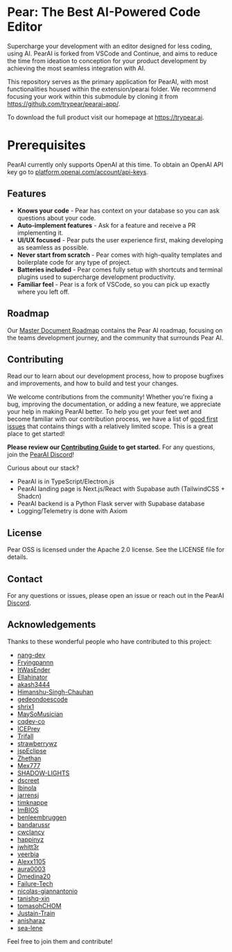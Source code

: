 # Pear: The Best AI-Powered Code Editor

Supercharge your development with an editor designed for less coding, using AI. PearAI is forked from VSCode and Continue, and aims to reduce the time from ideation to conception for your product development by achieving the most seamless integration with AI.

This repository serves as the primary application for PearAI, with most functionalities housed within the extension/pearai folder. We recommend focusing your work within this submodule by cloning it from https://github.com/trypear/pearai-app/.

To download the full product visit our homepage at https://trypear.ai.

# Prerequisites

PearAI currently only supports OpenAI at this time. To obtain an OpenAI API key go to [platform.openai.com/account/api-keys](https://platform.openai.com/account/api-keys).

## Features
* **Knows your code** - Pear has context on your database so you can ask questions about your code.
* **Auto-implement features** - Ask for a feature and receive a PR implementing it.
* **UI/UX focused** - Pear puts the user experience first, making developing as seamless as possible.
* **Never start from scratch** - Pear comes with high-quality templates and boilerplate code for any type of project.
* **Batteries included** - Pear comes fully setup with shortcuts and terminal plugins used to supercharge development productivity.
* **Familiar feel** - Pear is a fork of VSCode, so you can pick up exactly where you left off.

## Roadmap

Our [Master Document Roadmap](https://docs.google.com/document/d/14jusGNbGRPT8X6GgEDbP1iab5q4X7_y-eFXK7Ky57IQ/edit) contains the Pear AI roadmap, focusing on the teams development journey, and the community that surrounds Pear AI.

## Contributing

Read our to learn about our development process, how to propose bugfixes and improvements, and how to build and test your changes.

We welcome contributions from the community! Whether you're fixing a bug, improving the documentation, or adding a new feature, we appreciate your help in making PearAI better. To help you get your feet wet and become familiar with our contribution process, we have a list of [good first issues](https://github.com/trypear/pearai-app/issues?q=is%3Aopen+is%3Aissue+label%3A%22good+first+issue%22) that contains things with a relatively limited scope. This is a great place to get started!

**Please review our [Contributing Guide](CONTRIBUTING.md) to get started.** For any questions, join the [PearAI Discord](https://discord.gg/7QMraJUsQt)!

Curious about our stack?
- PearAI is in TypeScript/Electron.js
- PearAI landing page is Next.js/React with Supabase auth (TailwindCSS + Shadcn)
- PearAI backend is a Python Flask server with Supabase database
- Logging/Telemetry is done with Axiom

## License
Pear OSS is licensed under the Apache 2.0 license. See the LICENSE file for details.

## Contact
For any questions or issues, please open an issue or reach out in the PearAI [Discord](https://discord.gg/7QMraJUsQt).

## Acknowledgements

Thanks to these wonderful people who have contributed to this project:
- [nang-dev](https://github.com/nang-dev)
- [Fryingpannn](https://github.com/Fryingpannn)
- [ItWasEnder](https://github.com/ItWasEnder)
- [Ellahinator](https://github.com/Ellahinator)
- [akash3444](https://github.com/akash3444)
- [Himanshu-Singh-Chauhan](https://github.com/Himanshu-Singh-Chauhan)
- [gedeondoescode](https://github.com/gedeondoescode)
- [shrix1](https://github.com/shrix1)
- [MaySoMusician](https://github.com/MaySoMusician)
- [cqdev-co](https://github.com/cqdev-co)
- [ICEPrey](https://github.com/ICEPrey)
- [Trifall](https://github.com/Trifall)
- [strawberrywz](https://github.com/strawberrywz)
- [jspEclipse](https://github.com/jspEclipse)
- [Zhethan](https://github.com/Zhethan)
- [Mex777](https://github.com/Mex777)
- [SHADOW-LIGHTS](https://github.com/SHADOW-LIGHTS)
- [dscreet](https://github.com/dscreet)
- [Ibinola](https://github.com/Ibinola)
- [jarrensj](https://github.com/jarrensj)
- [timknappe](https://github.com/timknappe)
- [ImBIOS](https://github.com/ImBIOS)
- [benleembruggen](https://github.com/benleembruggen)
- [bandarussr](https://github.com/bandarussr)
- [cwclancy](https://github.com/cwclancy)
- [happinyz](https://github.com/happinyz)
- [jwhitt3r](https://github.com/jwhitt3r)
- [veerbia](https://github.com/veerbia)
- [Alexx1105](https://github.com/Alexx1105)
- [aura0003](https://github.com/aura0003)
- [Dmedina20](https://github.com/Dmedina20)
- [Failure-Tech](https://github.com/Failure-Tech)
- [nicolas-giannantonio](https://github.com/nicolas-giannantonio)
- [tanishq-xin](https://github.com/tanishq-xin)
- [tomasohCHOM](https://github.com/tomasohCHOM)
- [Justain-Train](https://github.com/Justain-Train)
- [anisharaz](https://github.com/anisharaz)
- [sea-lene](https://github.com/sea-lene)

Feel free to join them and contribute!

